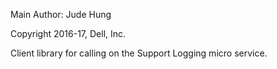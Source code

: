 Main Author: Jude Hung

Copyright 2016-17, Dell, Inc.

Client library for calling on the Support Logging micro service.